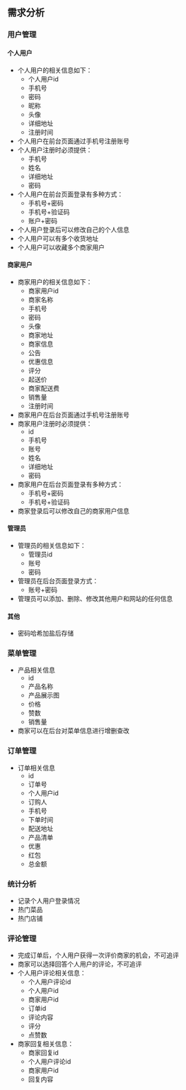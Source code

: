 ## 需求分析
### 用户管理
#### 个人用户
- 个人用户的相关信息如下：
	- 个人用户id
	- 手机号
	- 密码
	- 昵称
	- 头像
	- 详细地址
	- 注册时间
- 个人用户在前台页面通过手机号注册账号
- 个人用户注册时必须提供：
	- 手机号
	- 姓名
	- 详细地址
	- 密码
- 个人用户在前台页面登录有多种方式：
	- 手机号+密码
	- 手机号+验证码
	- 账户+密码
- 个人用户登录后可以修改自己的个人信息
- 个人用户可以有多个收货地址
- 个人用户可以收藏多个商家用户
#### 商家用户
- 商家用户的相关信息如下：
	- 商家用户id
	- 商家名称
	- 手机号
	- 密码
	- 头像
	- 商家地址
	- 商家信息
	- 公告
    - 优惠信息
    - 评分
    - 起送价
    - 商家配送费
	- 销售量
	- 注册时间
- 商家用户在后台页面通过手机号注册账号
- 商家用户注册时必须提供：
	- id
	- 手机号
	- 账号
	- 姓名
	- 详细地址
	- 密码
- 商家用户在后台页面登录有多种方式：
	- 手机号+密码
	- 手机号+验证码
- 商家登录后可以修改自己的商家用户信息
#### 管理员
- 管理员的相关信息如下：
	- 管理员id
	- 账号
	- 密码
- 管理员在后台页面登录方式：
	- 账号+密码
- 管理员可以添加、删除、修改其他用户和网站的任何信息
#### 其他
- 密码哈希加盐后存储

### 菜单管理
- 产品相关信息
	- id
	- 产品名称
	- 产品展示图
	- 价格
	- 赞数
	- 销售量
- 商家可以在后台对菜单信息进行增删查改
### 订单管理
- 订单相关信息
	- id
	- 订单号
	- 个人用户id
	- 订购人
	- 手机号
	- 下单时间
	- 配送地址
	- 产品清单
	- 优惠
	- 红包
	- 总金额

### 统计分析
- 记录个人用户登录情况
- 热门菜品
- 热门店铺
### 评论管理
- 完成订单后，个人用户获得一次评价商家的机会，不可追评
- 商家可以选择回答个人用户的评论，不可追评
- 个人用户评论相关信息：
	- 个人用户评论id
	- 个人用户id
	- 商家用户id
	- 订单id
	- 评论内容
	- 评分
	- 点赞数
- 商家回复相关信息：
	- 商家回复id
	- 个人用户评论id
	- 商家用户id
	- 回复内容

<!--stackedit_data:
eyJoaXN0b3J5IjpbLTMyOTg0ODMwNCwtMTA3MDQxOTgwMCwtMT
g0MzA3MDA1Nyw2MjczOTcwNDAsLTc2MjE0NzEyOSwtMTE2NDA3
Njk1OSwtMTM0NjQ3Mzc4NiwxOTM4MDE0OTcyLDE1NzQ3MzkwOD
MsMTQyODYzMjU3MiwxMTE0ODM2NzQxLC02NTk2Njg3MDksLTEz
Njc3MzcyMTMsLTMyMTI1Njc1NywtMTA3OTc2Mzk4NSwxMjY1MT
k0ODU0LDE2NDIwNDM1MDcsLTE0NjM2NjgzNjgsLTczNjIxNzI1
NiwtMTkwMTMxMTc4Nl19
-->